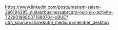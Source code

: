 
https://www.linkedin.com/posts/mariam-salem-2a6194295_nuitabrbusinessabrcard-nuit-uix-activity-7229018880071880704-oBUE?utm_source=share&utm_medium=member_desktop
